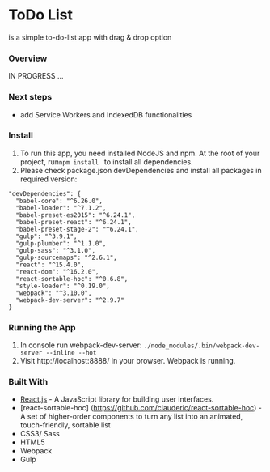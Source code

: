 # ToDo List 
is a simple to-do-list app with drag & drop option

### Overview
IN PROGRESS ...

### Next steps
* add Service Workers and IndexedDB functionalities

### Install
1. To run this app, you need installed NodeJS and npm. At the root of your project, run```npm install ``` to install all dependencies.
2. Please check package.json devDependencies and install all packages in required version:
```
"devDependencies": {
  "babel-core": "^6.26.0",
  "babel-loader": "^7.1.2",
  "babel-preset-es2015": "^6.24.1",
  "babel-preset-react": "^6.24.1",
  "babel-preset-stage-2": "^6.24.1",
  "gulp": "^3.9.1",
  "gulp-plumber": "^1.1.0",
  "gulp-sass": "^3.1.0",
  "gulp-sourcemaps": "^2.6.1",
  "react": "^15.4.0",
  "react-dom": "^16.2.0",
  "react-sortable-hoc": "^0.6.8",
  "style-loader": "^0.19.0",
  "webpack": "^3.10.0",
  "webpack-dev-server": "^2.9.7"
}
```

### Running the App
1. In console run webpack-dev-server: ```./node_modules/.bin/webpack-dev-server --inline --hot```
2. Visit http://localhost:8888/ in your browser. Webpack is running.


### Built With
* [React.js](https://reactjs.org/) -  A JavaScript library for building user interfaces.
* [react-sortable-hoc] (https://github.com/clauderic/react-sortable-hoc) - A set of higher-order components to turn any list into an animated, touch-friendly, sortable list
* CSS3/ Sass
* HTML5
* Webpack
* Gulp

